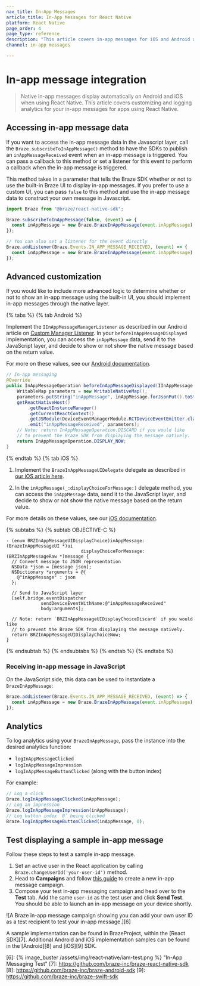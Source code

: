 ```yaml
---
nav_title: In-App Messages
article_title: In-App Messages for React Native
platform: React Native
page_order: 4
page_type: reference
description: "This article covers in-app messages for iOS and Android apps using React Native, including customizing and logging analytics."
channel: in-app messages

---
```


# In-app message integration

> Native in-app messages display automatically on Android and iOS when using React Native. This article covers customizing and logging analytics for your in-app messages for apps using React Native.

## Accessing in-app message data

If you want to access the in-app message data in the Javascript layer, call the `Braze.subscribeToInAppMessage()` method to have the SDKs to publish an `inAppMessageReceived` event when an in-app message is triggered. You can pass a callback to this method or set a listener for this event to perform a callback when the in-app message is triggered.

This method takes in a parameter that tells the Braze SDK whether or not to use the built-in Braze UI to display in-app messages. If you prefer to use a custom UI, you can pass `false` to this method and use the in-app message data to construct your own message in Javascript.

```javascript
import Braze from "@braze/react-native-sdk";

Braze.subscribeToInAppMessage(false, (event) => {
  const inAppMessage = new Braze.BrazeInAppMessage(event.inAppMessage);
});

// You can also set a listener for the event directly
Braze.addListener(Braze.Events.IN_APP_MESSAGE_RECEIVED, (event) => {
  const inAppMessage = new Braze.BrazeInAppMessage(event.inAppMessage);
});
```

## Advanced customization

If you would like to include more advanced logic to determine whether or not to show an in-app message using the built-in UI, you should implement in-app messages through the native layer.

{% tabs %}
{% tab Android %}

Implement the `IInAppMessageManagerListener` as described in our Android article on [Custom Manager Listener]({{site.baseurl}}/developer_guide/platform_integration_guides/android/in-app_messaging/customization/custom_listeners/#custom-manager-listener). In your `beforeInAppMessageDisplayed` implementation, you can access the `inAppMessage` data, send it to the JavaScript layer, and decide to show or not show the native message based on the return value.

For more on these values, see our [Android documentation]({{site.baseurl}}/developer_guide/platform_integration_guides/android/in-app_messaging/).

```java
// In-app messaging
@Override
public InAppMessageOperation beforeInAppMessageDisplayed(IInAppMessage inAppMessage) {
    WritableMap parameters = new WritableNativeMap();
    parameters.putString("inAppMessage", inAppMessage.forJsonPut().toString());
    getReactNativeHost()
        .getReactInstanceManager()
        .getCurrentReactContext()
        .getJSModule(DeviceEventManagerModule.RCTDeviceEventEmitter.class)
        .emit("inAppMessageReceived", parameters);
    // Note: return InAppMessageOperation.DISCARD if you would like
    // to prevent the Braze SDK from displaying the message natively.
    return InAppMessageOperation.DISPLAY_NOW;
}
```
{% endtab %}
{% tab iOS %}

1. Implement the `BrazeInAppMessageUIDelegate` delegate as described in [our iOS article here](https://braze-inc.github.io/braze-swift-sdk/tutorials/braze/c1-inappmessageui).

2. In the `inAppMessage(_:displayChoiceForMessage:)` delegate method, you can access the `inAppMessage` data, send it to the JavaScript layer, and decide to show or not show the native message based on the return value.

For more details on these values, see our [iOS documentation](https://braze-inc.github.io/braze-swift-sdk/documentation/brazeui/brazeinappmessageuidelegate/).

{% subtabs %}
{% subtab OBJECTIVE-C %}
```objc
- (enum BRZInAppMessageUIDisplayChoice)inAppMessage:(BrazeInAppMessageUI *)ui
                            displayChoiceForMessage:(BRZInAppMessageRaw *)message {
  // Convert message to JSON representation
  NSData *json = [message json];
  NSDictionary *arguments = @{
    @"inAppMessage" : json
  };

  // Send to JavaScript layer
  [self.bridge.eventDispatcher
             sendDeviceEventWithName:@"inAppMessageReceived"
             body:arguments];

  // Note: return `BRZInAppMessageUIDisplayChoiceDiscard` if you would like
  // to prevent the Braze SDK from displaying the message natively.
  return BRZInAppMessageUIDisplayChoiceNow;
}
```
{% endsubtab %}
{% endsubtabs %}
{% endtab %}
{% endtabs %}

### Receiving in-app message in JavaScript

On the JavaScript side, this data can be used to instantiate a `BrazeInAppMessage`:
```javascript
Braze.addListener(Braze.Events.IN_APP_MESSAGE_RECEIVED, (event) => {
  const inAppMessage = new Braze.BrazeInAppMessage(event.inAppMessage);
});
```

## Analytics

To log analytics using your `BrazeInAppMessage`, pass the instance into the desired analytics function:
- `logInAppMessageClicked`
- `logInAppMessageImpression`
- `logInAppMessageButtonClicked` (along with the button index)

For example:
```js
// Log a click
Braze.logInAppMessageClicked(inAppMessage);
// Log an impression
Braze.logInAppMessageImpression(inAppMessage);
// Log button index `0` being clicked
Braze.logInAppMessageButtonClicked(inAppMessage, 0);
```

## Test displaying a sample in-app message

Follow these steps to test a sample in-app message.

1. Set an active user in the React application by calling `Braze.changeUserId('your-user-id')` method.
2. Head to **Campaigns** and follow [this guide][5] to create a new in-app message campaign.
3. Compose your test in-app messaging campaign and head over to the **Test** tab. Add the same `user-id` as the test user and click **Send Test**. You should be able to launch an in-app message on your device shortly.

![A Braze in-app message campaign showing you can add your own user ID as a test recipient to test your in-app message.][6]

A sample implementation can be found in BrazeProject, within the [React SDK][7]. Additional Android and iOS implementation samples can be found in the [Android][8] and [iOS][9] SDK.

[1]: {{site.baseurl}}/developer_guide/platform_integration_guides/android/in-app_messaging/customization/custom_listeners/#custom-manager-listener
[2]: {{site.baseurl}}/developer_guide/platform_integration_guides/android/in-app_messaging/customization/custom_listeners/#step-1-implement-an-in-app-message-manager-listener
[5]: {{site.baseurl}}/user_guide/message_building_by_channel/in-app_messages/create/
[6]: {% image_buster /assets/img/react-native/iam-test.png %} "In-App Messaging Test"
[7]: https://github.com/braze-inc/braze-react-native-sdk
[8]: https://github.com/braze-inc/braze-android-sdk
[9]: https://github.com/braze-inc/braze-swift-sdk
